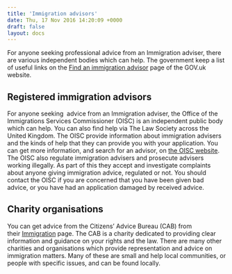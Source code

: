 ```yaml
---
title: 'Immigration advisors'
date: Thu, 17 Nov 2016 14:20:09 +0000
draft: false
layout: docs
---
```


For anyone seeking professional advice from an Immigration adviser, there are various independent bodies which can help. The government keep a list of useful links on the [Find an immigration advisor](https://www.gov.uk/government/organisations/office-of-the-immigration-services-commissioner) page of the GOV.uk website.

Registered immigration advisors
-------------------------------

For anyone seeking  advice from an Immigration adviser, the Office of the Immigrations Services Commissioner (OISC) is an independent public body which can help. You can also find help via The Law Society across the United Kingdom. The OISC provide information about immigration advisers and the kinds of help that they can provide you with your application. You can get more information, and search for an advisor, on [the OISC website](https://www.gov.uk/government/organisations/office-of-the-immigration-services-commissioner). The OISC also regulate immigration advisers and prosecute advisers working illegally. As part of this they accept and investigate complaints about anyone giving immigration advice, regulated or not. You should contact the OISC if you are concerned that you have been given bad advice, or you have had an application damaged by received advice.

Charity organisations
---------------------

You can get advice from the Citizens’ Advice Bureau (CAB) from their [Immigration](https://www.citizensadvice.org.uk/law-and-rights/immigration/) page. The CAB is a charity dedicated to providing clear information and guidance on your rights and the law. There are many other charities and organisations which provide representation and advice on immigration matters. Many of these are small and help local communities, or people with specific issues, and can be found locally.